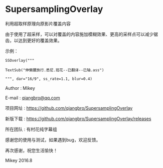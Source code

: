 # SupersamplingOverlay

利用超取样原理向原影片覆盖内容

由于使用了超采样，可以对覆盖的内容施加模糊效果、更高的采样点可以减少锯齿，以达到更好的覆盖效果。


示例：
    
    SSOverlay("""
    
    TextSub("伸懒腰旅行.悉尼.班花--已翻译--已轴.ass")
    
    """, dar="16/9", ss_rate=1.1, blur=0.4)
    

Author : Mikey

E-mail : qiangbro@qq.com

项目网址 : https://github.com/qiangbro/SupersamplingOverlay

新版下载 : https://github.com/qiangbro/SupersamplingOverlay/releases

所在团队 : 有村花纯字幕组  

感谢您的使用与测试，如果遇到bug，欢迎反馈。

再次感谢，祝您生活愉快！

Mikey
2016.8


